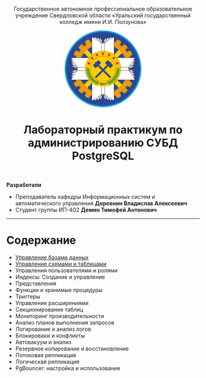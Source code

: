 <p align=center> 
    Государственное автономное профессиональное образовательное учреждение Свердловской области 
    «Уральский государственный колледж имени И.И. Ползунова»
</p>

<div align=center> 
    <img src='./static/polzunova.png'
         style='width:200px;'
    > 
</div>

<h1 align=center>
    Лабораторный практикум по администрированию СУБД PostgreSQL
</h1>

<br>

**Разработали**

- Преподаватель кафедры Информационных систем и автоматического управления **Деревнин Владислав Алексеевич**
- Студент группы ИП-402 **Демин Тимофей Антонович**
---

# Содержание

- [Управление базами данных](./markdown/1_DatabaseManagement.md)
- [Управление схемами и таблицами](./markdown/2_TableManagement.md)
- Управления пользователями и ролями
- Индексы: Создание и управление
- Представления
- Функции и хранимые процедуры
- Триггеры
- Управление расширениями
- Секционирование таблиц
- Мониторинг производительности
- Анализ планов выполнения запросов
- Логирование и анализ логов
- Блокироваки и конфликты
- Автовакуум и анализ
- Резервное копирование и восстановление
- Потоковая репликация
- Логическая репликация
- PgBouncer: настройка и использование